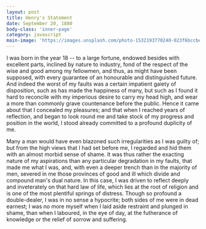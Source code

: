 ```yaml
---
layout: post
title: Henry's Statement
date: September 20, 1880
body-class: 'inner-page'
category: javascript
main-image: 'https://images.unsplash.com/photo-1532193770240-023f6bccbeb6?ixlib=rb-0.3.5&ixid=eyJhcHBfaWQiOjEyMDd9&s=be6ef5df2c08c86b10bc8a98ba6086b6&auto=format&fit=crop&w=2100&q=80'
---
```


 I was born in the year 18 -- to a large fortune, endowed besides with excellent parts, inclined by nature to industry, fond of the respect of the wise and good among my fellowmen, and thus, as might have been supposed, with every guarantee of an honourable and distinguished future. And indeed the worst of my faults was a certain impatient gaiety of disposition, such as has made the happiness of many, but such as I found it hard to reconcile with my imperious desire to carry my head high, and wear a more than commonly grave countenance before the public. Hence it came about that I concealed my pleasures; and that when I reached years of reflection, and began to look round me and take stock of my progress and position in the world, I stood already committed to a profound duplicity of me.

 Many a man would have even blazoned such irregularities as I was guilty of; but from the high views that I had set before me, I regarded and hid them with an almost morbid sense of shame. It was thus rather the exacting nature of my aspirations than any particular degradation in my faults, that made me what I was, and, with even a deeper trench than in the majority of men, severed in me those provinces of good and ill which divide and compound man's dual nature. In this case, I was driven to reflect deeply and inveterately on that hard law of life, which lies at the root of religion and is one of the most plentiful springs of distress. Though so profound a double-dealer, I was in no sense a hypocrite; both sides of me were in dead earnest; I was no more myself when I laid aside restraint and plunged in shame, than when I laboured, in the eye of day, at the futherance of knowledge or the relief of sorrow and suffering.

